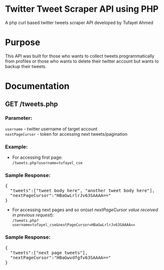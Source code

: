 # Twitter Tweet Scraper API using PHP
A php curl based twitter tweets scraper API developed by Tufayel Ahmed

# Purpose
This API was built for those who wants to collect tweets programmatically from profiles or those who wants to delete their twitter account but wants to backup their tweets.

# Documentation
## GET /tweets.php
### Parameter:<br>
<code>username</code> - twitter username of target account<br>
<code>nextPageCursor</code> - token for accessing next tweets/pagination<br>
### Example:
* For accessing first page:<br>
<code>/tweets.php?username=tufayel_cse</code>
### Sample Response:
<pre>{
  "tweets":["tweet body here", "another tweet body here"],
  "nextPageCursor":"HBaGwLrlrJv63SAAAA=="
}</pre>

* For accessing next pages and so on(<i>set nextPageCursor value received in previous request</i>):<br>
<code>/tweets.php?username=tufayel_cse&nextPageCursor=HBaGwLrlrJv63SAAAA==</code>
### Sample Response:
<pre>{
  "tweets":["next page tweets"],
  "nextPageCursor":"HBaGwvdfgfv63SAAAA=="
}</pre>
